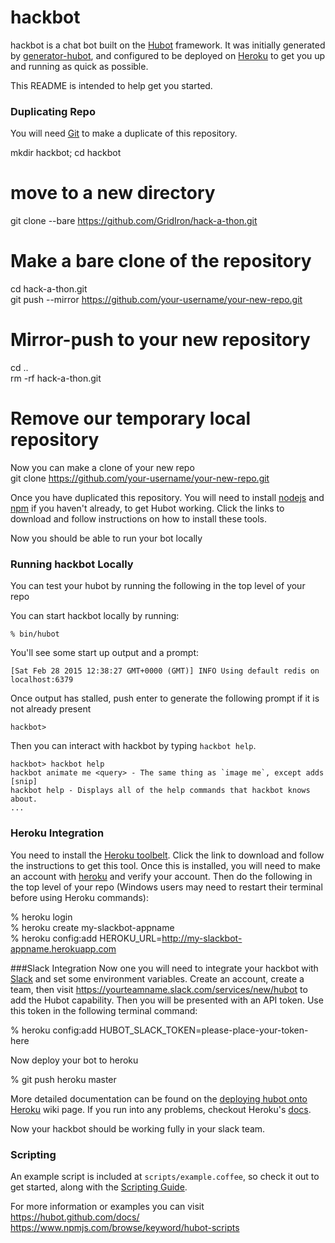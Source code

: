 
# hackbot

hackbot is a chat bot built on the [Hubot][hubot] framework. It was
initially generated by [generator-hubot][generator-hubot], and configured to be
deployed on [Heroku][heroku] to get you up and running as quick as possible.

This README is intended to help get you started. 

[heroku]: http://www.heroku.com
[hubot]: http://hubot.github.com
[generator-hubot]: https://github.com/github/generator-hubot


### Duplicating Repo

You will need [Git][git] to make a duplicate of this repository. 

mkdir hackbot; cd hackbot 
# move to a new directory  

git clone --bare https://github.com/GridIron/hack-a-thon.git  
# Make a bare clone of the repository  

cd hack-a-thon.git  
git push --mirror https://github.com/your-username/your-new-repo.git  
# Mirror-push to your new repository  

cd ..  
rm -rf hack-a-thon.git    
# Remove our temporary local repository  

Now you can make a clone of your new repo  
git clone https://github.com/your-username/your-new-repo.git  

Once you have duplicated this repository. You will need to install [nodejs][nodejs] and [npm][npm] if you haven't already, to get Hubot working. Click the links to download and follow instructions on how to install these tools. 

[git]: https://git-scm.com/book/en/v2/Getting-Started-Installing-Git
[nodejs]: https://nodejs.org/
[npm]: http://blog.npmjs.org/post/85484771375/how-to-install-npm

Now you should be able to run your bot locally

### Running hackbot Locally

You can test your hubot by running the following in the top level of your repo

You can start hackbot locally by running:

    % bin/hubot

You'll see some start up output and a prompt:

    [Sat Feb 28 2015 12:38:27 GMT+0000 (GMT)] INFO Using default redis on localhost:6379

Once output has stalled, push enter to generate the following prompt if it is not already present  

    hackbot>

Then you can interact with hackbot by typing `hackbot help`.

    hackbot> hackbot help
    hackbot animate me <query> - The same thing as `image me`, except adds [snip]
    hackbot help - Displays all of the help commands that hackbot knows about.
    ...

### Heroku Integration
You need to install the [Heroku toolbelt][herokut]. Click the link to download and follow the instructions to get this tool. Once this is installed, you will need to make an account with [heroku][herokuaccount] and verify your account. Then do the following in the top level of your repo (Windows users may need to restart their terminal before using Heroku commands):  

% heroku login  
% heroku create my-slackbot-appname  
% heroku config:add HEROKU_URL=http://my-slackbot-appname.herokuapp.com

###Slack Integration
Now one you will need to integrate your hackbot with [Slack][slack] and set some environment
variables. Create an account, create a team, then visit https://yourteamname.slack.com/services/new/hubot to add the Hubot capability. Then you will be presented with an API token. Use this token in the following terminal command:
  
% heroku config:add HUBOT_SLACK_TOKEN=please-place-your-token-here  

Now deploy your bot to heroku

% git push heroku master   

More detailed documentation can be found on the [deploying hubot onto
Heroku][deploy-heroku] wiki page. If you run into any problems, checkout Heroku's [docs][heroku-node-docs].  

[herokut]: https://toolbelt.heroku.com/ 
[slack]: https://slack.com/
[herokuaccount]: https://www.heroku.com/

Now your hackbot should be working fully in your slack team. 
### Scripting

An example script is included at `scripts/example.coffee`, so check it out to
get started, along with the [Scripting Guide](scripting-docs).

For more information or examples you can visit  
https://hubot.github.com/docs/  
https://www.npmjs.com/browse/keyword/hubot-scripts  

[scripting-docs]: https://github.com/github/hubot/blob/master/docs/scripting.md

[heroku-node-docs]: http://devcenter.heroku.com/articles/node-js
[deploy-heroku]: https://github.com/github/hubot/blob/master/docs/deploying/heroku.md
